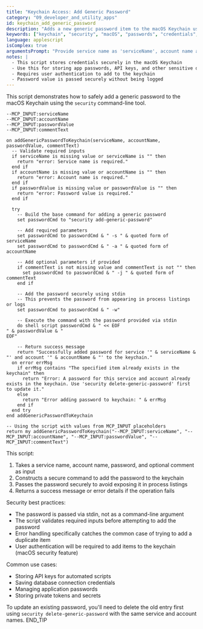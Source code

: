 ```yaml
---
title: "Keychain Access: Add Generic Password"
category: "09_developer_and_utility_apps"
id: keychain_add_generic_password
description: "Adds a new generic password item to the macOS Keychain using the security command-line tool."
keywords: ["keychain", "security", "macOS", "passwords", "credentials", "add-generic-password", "password storage"]
language: applescript
isComplex: true
argumentsPrompt: "Provide service name as 'serviceName', account name as 'accountName', password as 'passwordValue', and optionally a comment as 'commentText' in inputData."
notes: |
  - This script stores credentials securely in the macOS Keychain
  - Use this for storing app passwords, API keys, and other sensitive data
  - Requires user authentication to add to the keychain
  - Password value is passed securely without being logged
---
```


This script demonstrates how to safely add a generic password to the macOS Keychain using the `security` command-line tool.

```applescript
--MCP_INPUT:serviceName
--MCP_INPUT:accountName
--MCP_INPUT:passwordValue
--MCP_INPUT:commentText

on addGenericPasswordToKeychain(serviceName, accountName, passwordValue, commentText)
  -- Validate required inputs
  if serviceName is missing value or serviceName is "" then
    return "error: Service name is required."
  end if
  if accountName is missing value or accountName is "" then
    return "error: Account name is required."
  end if
  if passwordValue is missing value or passwordValue is "" then
    return "error: Password value is required."
  end if
  
  try
    -- Build the base command for adding a generic password
    set passwordCmd to "security add-generic-password"
    
    -- Add required parameters
    set passwordCmd to passwordCmd & " -s " & quoted form of serviceName
    set passwordCmd to passwordCmd & " -a " & quoted form of accountName
    
    -- Add optional parameters if provided
    if commentText is not missing value and commentText is not "" then
      set passwordCmd to passwordCmd & " -j " & quoted form of commentText
    end if
    
    -- Add the password securely using stdin
    -- This prevents the password from appearing in process listings or logs
    set passwordCmd to passwordCmd & " -w"
    
    -- Execute the command with the password provided via stdin
    do shell script passwordCmd & " << EOF
" & passwordValue & "
EOF"
    
    -- Return success message
    return "Successfully added password for service '" & serviceName & "' and account '" & accountName & "' to the keychain."
  on error errMsg
    if errMsg contains "The specified item already exists in the keychain" then
      return "Error: A password for this service and account already exists in the keychain. Use 'security delete-generic-password' first to update it."
    else
      return "Error adding password to keychain: " & errMsg
    end if
  end try
end addGenericPasswordToKeychain

-- Using the script with values from MCP_INPUT placeholders
return my addGenericPasswordToKeychain("--MCP_INPUT:serviceName", "--MCP_INPUT:accountName", "--MCP_INPUT:passwordValue", "--MCP_INPUT:commentText")
```

This script:
1. Takes a service name, account name, password, and optional comment as input
2. Constructs a secure command to add the password to the keychain
3. Passes the password securely to avoid exposing it in process listings
4. Returns a success message or error details if the operation fails

Security best practices:
- The password is passed via stdin, not as a command-line argument
- The script validates required inputs before attempting to add the password
- Error handling specifically catches the common case of trying to add a duplicate item
- User authentication will be required to add items to the keychain (macOS security feature)

Common use cases:
- Storing API keys for automated scripts
- Saving database connection credentials
- Managing application passwords
- Storing private tokens and secrets

To update an existing password, you'll need to delete the old entry first using `security delete-generic-password` with the same service and account names.
END_TIP